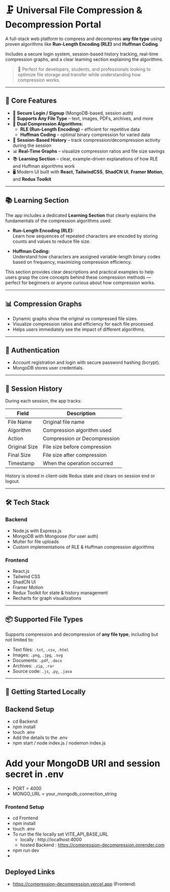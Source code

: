 # 🗜️ Universal File Compression & Decompression Portal

A full-stack web platform to compress and decompress **any file type** using proven algorithms like **Run-Length Encoding (RLE)** and **Huffman Coding**.

Includes a secure login system, session-based history tracking, real-time compression graphs, and a clear learning section explaining the algorithms.

> 🚀 Perfect for developers, students, and professionals looking to optimize file storage and transfer while understanding how compression works.

---

## 🚀 Core Features

- 🔐 **Secure Login / Signup** (MongoDB-based, session auth)
- 📁 **Supports Any File Type** – text, images, PDFs, archives, and more
- 🧠 **Dual Compression Algorithms:**
  - **RLE (Run-Length Encoding)** – efficient for repetitive data
  - **Huffman Coding** – optimal binary compression for varied data
- 🧾 **Session-Based History** – track compression/decompression activity during the session
- 📊 **Real-Time Graphs** – visualize compression ratios and file size savings
- 📚 **Learning Section** – clear, example-driven explanations of how RLE and Huffman algorithms work
- 🖥️ Modern UI built with **React**, **TailwindCSS**, **ShadCN UI**, **Framer Motion**, and **Redux Toolkit**

---

## 📚 Learning Section

The app includes a dedicated **Learning Section** that clearly explains the fundamentals of the compression algorithms used:

- **Run-Length Encoding (RLE):**  
  Learn how sequences of repeated characters are encoded by storing counts and values to reduce file size.

- **Huffman Coding:**  
  Understand how characters are assigned variable-length binary codes based on frequency, maximizing compression efficiency.

This section provides clear descriptions and practical examples to help users grasp the core concepts behind these compression methods — perfect for beginners or anyone curious about how compression works.

---

## 📊 Compression Graphs

- Dynamic graphs show the original vs compressed file sizes.
- Visualize compression ratios and efficiency for each file processed.
- Helps users immediately see the impact of different algorithms.

---

## 👤 Authentication

- Account registration and login with secure password hashing (bcrypt).
- MongoDB stores user credentials.

---

## 🧾 Session History

During each session, the app tracks:

| Field          | Description                         |
|----------------|-----------------------------------|
| File Name      | Original file name                 |
| Algorithm      | Compression algorithm used         |
| Action         | Compression or Decompression       |
| Original Size  | File size before compression       |
| Final Size     | File size after compression        |
| Timestamp      | When the operation occurred        |

History is stored in client-side Redux state and clears on session end or logout.

---

## 🛠 Tech Stack

### Backend
- Node.js with Express.js
- MongoDB with Mongoose (for user auth)
- Multer for file uploads
- Custom implementations of RLE & Huffman compression algorithms

### Frontend
- React.js
- Tailwind CSS
- ShadCN UI
- Framer Motion
- Redux Toolkit for state & history management
- Recharts for graph visualizations

---

## 📦 Supported File Types

Supports compression and decompression of **any file type**, including but not limited to:

- Text files: `.txt`, `.csv`, `.html`
- Images: `.png`, `.jpg`, `.svg`
- Documents: `.pdf`, `.docx`
- Archives: `.zip`, `.rar`
- Source code: `.js`, `.py`, `.java`

---

## 🧪 Getting Started Locally

## Backend Setup

- cd Backend
- npm install
- touch .env
- Add the details to the .env
- npm start / node index.js / nodemon index.js

# Add your MongoDB URI and session secret in .env

- PORT = 4000
- MONGO_URL = your_mongodb_connection_string


### Frontend Setup

- cd Frontend
- npm install
- touch .env
- To run the file locally set VITE_API_BASE_URL 
  -  locally : http://localhost:4000 
  -  hosted Backend : https://compression-decompression.onrender.com
- npm run dev
- 


## Deployed Links
- https://compression-decompression.vercel.app (Frontend)

